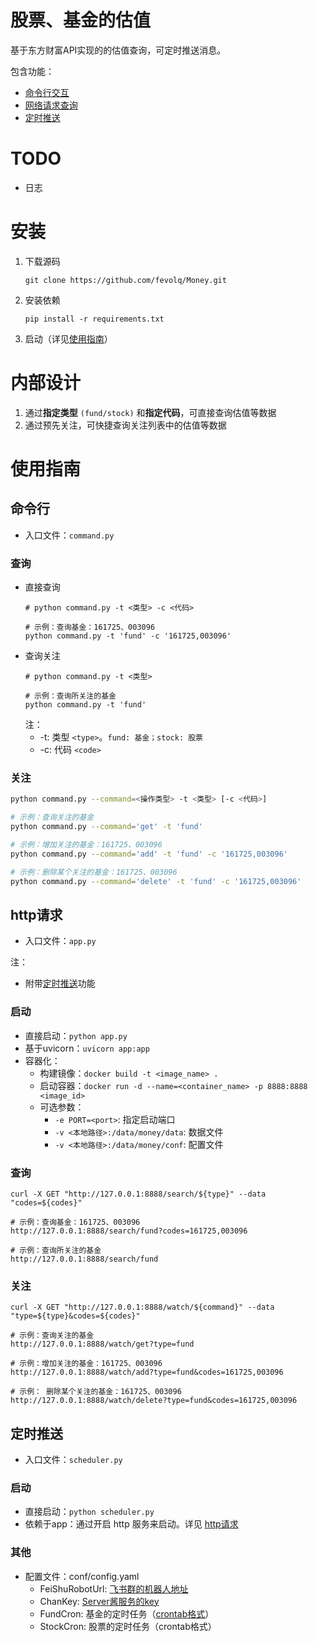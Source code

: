 # 股票、基金的估值

基于东方财富API实现的的估值查询，可定时推送消息。

包含功能：

* [命令行交互](#command)
* [网络请求查询](#http)
* [定时推送](#schedule)

# TODO

* 日志

# 安装

1. 下载源码
    ```shell
    git clone https://github.com/fevolq/Money.git
    ```

2. 安装依赖
    ```shell
    pip install -r requirements.txt
    ```

3. 启动（详见[使用指南](#guidance)）

# 内部设计

1. 通过**指定类型** `(fund/stock)` 和**指定代码**，可直接查询估值等数据
2. 通过预先关注，可快捷查询关注列表中的估值等数据

# <a id="guidance">使用指南</a>

## <a id="command">命令行</a>

* 入口文件：`command.py`

### 查询

* 直接查询
    ```shell
  # python command.py -t <类型> -c <代码>
  
  # 示例：查询基金：161725、003096
  python command.py -t 'fund' -c '161725,003096'
    ```
* 查询关注
  ```shell
  # python command.py -t <类型>
    
  # 示例：查询所关注的基金
  python command.py -t 'fund'
  ```
  注：
    * -t: 类型 `<type>`。`fund: 基金；stock: 股票`
    * -c: 代码 `<code>`

### 关注

```bash
python command.py --command=<操作类型> -t <类型> [-c <代码>]

# 示例：查询关注的基金
python command.py --command='get' -t 'fund'

# 示例：增加关注的基金：161725、003096
python command.py --command='add' -t 'fund' -c '161725,003096'

# 示例：删除某个关注的基金：161725、003096
python command.py --command='delete' -t 'fund' -c '161725,003096'
```

## <a id="http">http请求</a>

* 入口文件：`app.py`

注：

* 附带[定时推送](#schedule)功能

### 启动

* 直接启动：`python app.py`
* 基于uvicorn：`uvicorn app:app`
* 容器化：
    * 构建镜像：`docker build -t <image_name> .`
    * 启动容器：`docker run -d --name=<container_name> -p 8888:8888 <image_id>`
    * 可选参数：
        * `-e PORT=<port>`: 指定启动端口
        * `-v <本地路径>:/data/money/data`: 数据文件
        * `-v <本地路径>:/data/money/conf`: 配置文件

### 查询

```text
curl -X GET "http://127.0.0.1:8888/search/${type}" --data "codes=${codes}"

# 示例：查询基金：161725、003096
http://127.0.0.1:8888/search/fund?codes=161725,003096

# 示例：查询所关注的基金
http://127.0.0.1:8888/search/fund
```

### 关注

```text
curl -X GET "http://127.0.0.1:8888/watch/${command}" --data "type=${type}&codes=${codes}"

# 示例：查询关注的基金
http://127.0.0.1:8888/watch/get?type=fund

# 示例：增加关注的基金：161725、003096
http://127.0.0.1:8888/watch/add?type=fund&codes=161725,003096

# 示例： 删除某个关注的基金：161725、003096
http://127.0.0.1:8888/watch/delete?type=fund&codes=161725,003096
```

## <a id="schedule">定时推送</a>

* 入口文件：`scheduler.py`

### 启动

* 直接启动：`python scheduler.py`
* 依赖于app：通过开启 http 服务来启动。详见 [http请求](#http)

### 其他

* 配置文件：conf/config.yaml
    * FeiShuRobotUrl: [飞书群的机器人地址](https://open.feishu.cn/document/client-docs/bot-v3/add-custom-bot)
    * ChanKey: [Server酱服务的key](https://sct.ftqq.com/)
    * FundCron: 基金的定时任务（[crontab格式](https://crontab.guru/#*_*_*_*_*)）
    * StockCron: 股票的定时任务（crontab格式）
